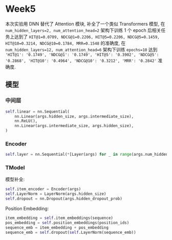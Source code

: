 # Week5

本次实验用 DNN 替代了 Attention 模块, 补全了一个类似 Transformers 模型, 在 `num_hidden_layers=2, num_attention_head=2` 架构下训练 1 个 epoch 后相关任务上达到了 `HIT@1=0.0709, NDCG@1=0.2206, HIT@5=0.2206, NDCG@5=0.1459, HIT@10=0.3214, NDCG@10=0.1784, MRR=0.1548` 的准确度, 在`num_hidden_layers=12, num_attention_head=6` 架构下训练 `epochs=10` 达到 `'HIT@1': '0.1749', 'NDCG@1': '0.1749', 'HIT@5': '0.3902', 'NDCG@5': '0.2868', 'HIT@10': '0.4964', 'NDCG@10': '0.3212', 'MRR': '0.2842'` 准确度.

## 模型

### 中间层

```python
self.linear = nn.Sequential(
	nn.Linear(args.hidden_size, args.intermediate_size),
	nn.ReLU(),
	nn.Linear(args.intermediate_size, args.hidden_size),
)
```


### Encoder

```python
self.layer = nn.Sequential(*[Layer(args) for _ in range(args.num_hidden_layers)])
```

### TModel

模型补全:
```python
self.item_encoder = Encoder(args)
self.LayerNorm = LayerNorm(args.hidden_size)
self.dropout = nn.Dropout(args.hidden_dropout_prob)
```

Position Embedding:
```python
item_embedding = self.item_embeddings(sequence)
pos_embedding = self.position_embeddings(position_ids)
sequence_emb = item_embedding + pos_embedding
sequence_emb = self.dropout(self.LayerNorm(sequence_emb))
```


